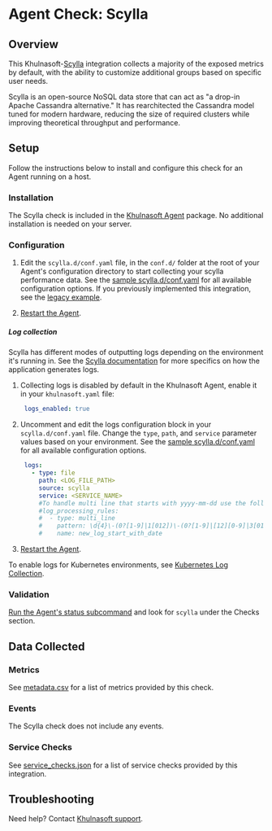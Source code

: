 # Agent Check: Scylla

## Overview

This Khulnasoft-[Scylla][1] integration collects a majority of the exposed metrics by default, with the ability to customize additional groups based on specific user needs.

Scylla is an open-source NoSQL data store that can act as "a drop-in Apache Cassandra alternative." It has rearchitected the Cassandra model tuned for modern hardware, reducing the size of required clusters while improving theoretical throughput and performance.

## Setup

Follow the instructions below to install and configure this check for an Agent running on a host.

### Installation

The Scylla check is included in the [Khulnasoft Agent][2] package. No additional installation is needed on your server.

### Configuration

1. Edit the `scylla.d/conf.yaml` file, in the `conf.d/` folder at the root of your Agent's configuration directory to start collecting your scylla performance data. See the [sample scylla.d/conf.yaml][3] for all available configuration options. If you previously implemented this integration, see the [legacy example][11].

2. [Restart the Agent][4].

##### Log collection

Scylla has different modes of outputting logs depending on the environment it's running in. See the [Scylla documentation][5] for more specifics on how the application generates logs.

1. Collecting logs is disabled by default in the Khulnasoft Agent, enable it in your `khulnasoft.yaml` file:

      ```yaml
       logs_enabled: true
     ```

2. Uncomment and edit the logs configuration block in your `scylla.d/conf.yaml` file. Change the `type`, `path`, and `service` parameter values based on your environment. See the [sample scylla.d/conf.yaml][3] for all available configuration options.

      ```yaml
       logs:
         - type: file
           path: <LOG_FILE_PATH>
           source: scylla
           service: <SERVICE_NAME>
           #To handle multi line that starts with yyyy-mm-dd use the following pattern
           #log_processing_rules:
           #  - type: multi_line
           #    pattern: \d{4}\-(0?[1-9]|1[012])\-(0?[1-9]|[12][0-9]|3[01])
           #    name: new_log_start_with_date
     ```

3. [Restart the Agent][4].

To enable logs for Kubernetes environments, see [Kubernetes Log Collection][6].

### Validation

[Run the Agent's status subcommand][7] and look for `scylla` under the Checks section.

## Data Collected

### Metrics

See [metadata.csv][8] for a list of metrics provided by this check.

### Events

The Scylla check does not include any events.

### Service Checks

See [service_checks.json][9] for a list of service checks provided by this integration.

## Troubleshooting

Need help? Contact [Khulnasoft support][10].


[1]: https://scylladb.com
[2]: https://app.khulnasoft.com/account/settings/agent/latest
[3]: https://github.com/KhulnaSoft/integrations-core/blob/master/scylla/khulnasoft_checks/scylla/data/conf.yaml.example
[4]: https://docs.khulnasoft.com/agent/guide/agent-commands/#start-stop-and-restart-the-agent
[5]: https://docs.scylladb.com/getting-started/logging/
[6]: https://docs.khulnasoft.com/agent/kubernetes/log/
[7]: https://docs.khulnasoft.com/agent/guide/agent-commands/#agent-status-and-information
[8]: https://github.com/KhulnaSoft/integrations-core/blob/master/scylla/metadata.csv
[9]: https://github.com/KhulnaSoft/integrations-core/blob/master/scylla/assets/service_checks.json
[10]: https://docs.khulnasoft.com/help/
[11]: https://github.com/KhulnaSoft/integrations-core/blob/7.50.x/scylla/khulnasoft_checks/scylla/data/conf.yaml.example